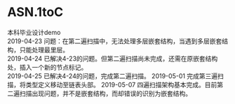 # ASN.1toC
本科毕业设计demo  
2019-04-23  问题：在第二遍扫描中，无法处理多层嵌套结构，当遇到多层嵌套结构，只能处理最里层。  
2019-04-24  已解决4-23的问题。但第二遍扫描尚未完成，还需在原嵌套结构处，插入一个新的节点标记。  
2019-04-25  已解决4-24的问题，完成第二遍扫描。
2019-05-01  完成第三遍扫描，将类型定义移动至链表头部。
2019-05-07  四遍扫描架构基本完成。目前第二遍扫描出现问题，并不是嵌套结构，而却错误的识别为嵌套结构。
